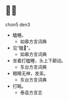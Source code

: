 # 𥅻盹
chon5 den3
+ 瞌睡。
  * 如皋方言词典
+ 见“瞌𥅻”。
  * 如皋方言词典
+ 坐着打瞌睡，头上下颠动。
  * 东台方言词典
+ 眼睛无神，发呆。
  * 东台方言词典
+ 打盹。
  * 泰县方言志
